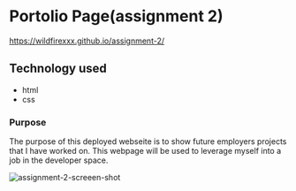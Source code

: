 # Portolio Page(assignment 2)
 https://wildfirexxx.github.io/assignment-2/

## Technology used
- html 
- css

### Purpose
The purpose of this deployed webseite is to 
show future employers projects that I have worked
on.  This webpage will be used to leverage myself 
into a job in the developer space.


![assignment-2-screeen-shot](https://user-images.githubusercontent.com/38259586/155013808-fa391443-ba79-4a76-9a7a-ece8c617d3df.png)
